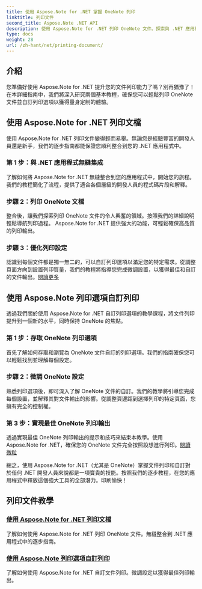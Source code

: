 ```yaml
---
title: 使用 Aspose.Note for .NET 掌握 OneNote 列印
linktitle: 列印文件
second_title: Aspose.Note .NET API
description: 使用 Aspose.Note for .NET 列印 OneNote 文件。探索與 .NET 應用程式的無縫整合、自訂列印選項並釋放文件列印的力量。
type: docs
weight: 28
url: /zh-hant/net/printing-document/
---
```

## 介紹

您準備好使用 Aspose.Note for .NET 提升您的文件列印能力了嗎？別再猶豫了！在本詳細指南中，我們將深入研究兩個基本教程，確保您可以輕鬆列印 OneNote 文件並自訂列印選項以獲得量身定制的體驗。

## 使用 Aspose.Note for .NET 列印文檔

使用 Aspose.Note for .NET 列印文件變得輕而易舉。無論您是經驗豐富的開發人員還是新手，我們的逐步指南都能保證您順利整合到您的 .NET 應用程式中。

### 第 1 步：與 .NET 應用程式無縫集成

了解如何將 Aspose.Note for .NET 無縫整合到您的應用程式中，開始您的旅程。我們的教程簡化了流程，提供了適合各個層級的開發人員的程式碼片段和解釋。

### 步驟 2：列印 OneNote 文檔

整合後，讓我們探索列印 OneNote 文件的令人興奮的領域。按照我們的詳細說明輕鬆導航列印過程。 Aspose.Note for .NET 提供強大的功能，可輕鬆確保高品質的列印輸出。

### 步驟 3：優化列印設定

認識到每個文件都是獨一無二的，可以自訂列印選項以滿足您的特定需求。從調整頁面方向到設置列印質量，我們的教程將指導您完成微調設置，以獲得最佳和自訂的文件輸出。[閱讀更多](./print-documents/)

## 使用 Aspose.Note 列印選項自訂列印

透過我們關於使用 Aspose.Note for .NET 自訂列印選項的教學課程，將文件列印提升到一個新的水平，同時保持 OneNote 的焦點。

### 第 1 步：存取 OneNote 列印選項

首先了解如何存取和瀏覽為 OneNote 文件自訂的列印選項。我們的指南確保您可以輕鬆找到並理解每個設定。

### 步驟 2：微調 OneNote 設定

熟悉列印選項後，即可深入了解 OneNote 文件的自訂。我們的教學將引導您完成每個設置，並解釋其對文件輸出的影響。從調整頁邊距到選擇列印的特定頁面，您擁有完全的控制權。

### 第 3 步：實現最佳 OneNote 列印輸出

透過實現最佳 OneNote 列印輸出的提示和技巧來結束本教學。使用 Aspose.Note for .NET，確保您的 OneNote 文件完全按照設想進行列印。[閱讀微粒](./customize-printing-options/)

總之，使用 Aspose.Note for .NET（尤其是 OneNote）掌握文件列印和自訂對於任何 .NET 開發人員來說都是一項寶貴的技能。按照我們的逐步教程，在您的應用程式中釋放這個強大工具的全部潛力。印刷愉快！
## 列印文件教學
### [使用 Aspose.Note for .NET 列印文檔](./print-documents/)
了解如何使用 Aspose.Note for .NET 列印 OneNote 文件。無縫整合到 .NET 應用程式中的逐步指南。
### [使用 Aspose.Note 列印選項自訂列印](./customize-printing-options/)
了解如何使用 Aspose.Note for .NET 自訂文件列印。微調設定以獲得最佳列印輸出。